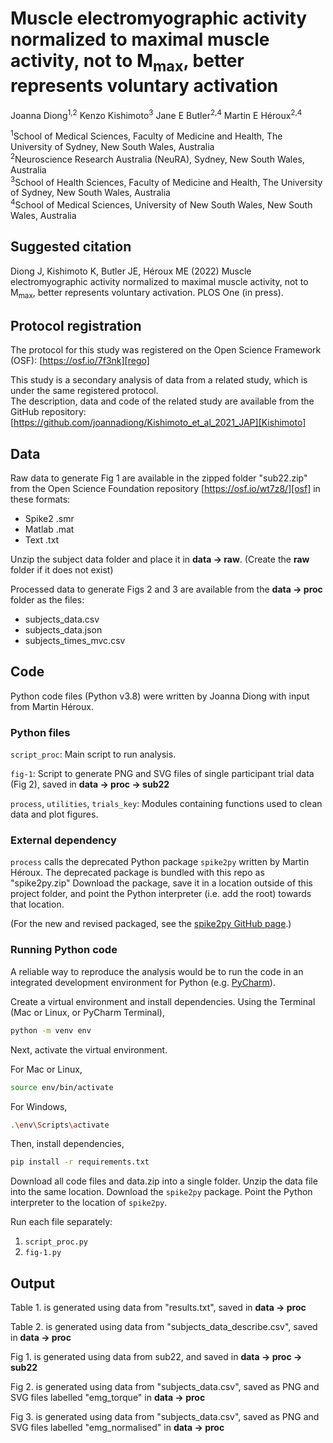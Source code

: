 # Muscle electromyographic activity normalized to maximal muscle activity, not to M<sub>max</sub>, better represents voluntary activation

Joanna Diong<sup>1,2</sup>
Kenzo Kishimoto<sup>3</sup>
Jane E Butler<sup>2,4</sup>
Martin E Héroux<sup>2,4</sup>

<sup>1</sup>School of Medical Sciences, Faculty of Medicine and Health, The University of Sydney, New South Wales, Australia \
<sup>2</sup>Neuroscience Research Australia (NeuRA), Sydney, New South Wales, Australia \
<sup>3</sup>School of Health Sciences, Faculty of Medicine and Health, The University of Sydney, New South Wales, Australia \
<sup>4</sup>School of Medical Sciences, University of New South Wales, New South Wales, Australia


## Suggested citation

Diong J, Kishimoto K, Butler JE, Héroux ME (2022) Muscle electromyographic activity normalized to maximal muscle activity,
not to M<sub>max</sub>, better represents voluntary activation. PLOS One (in press).

## Protocol registration

The protocol for this study was registered on the Open Science Framework (OSF): [https://osf.io/7f3nk][rego]

This study is a secondary analysis of data from a related study, which is under the same registered protocol. \
The description, data and code of the related study are available from the GitHub repository:
[https://github.com/joannadiong/Kishimoto_et_al_2021_JAP][Kishimoto]

## Data

Raw data to generate Fig 1 are available in the zipped folder "sub22.zip" from the Open Science Foundation repository
[https://osf.io/wt7z8/][osf] in these formats:
* Spike2 .smr 
* Matlab .mat 
* Text .txt

Unzip the subject data folder and place it in **data -> raw**. 
(Create the **raw** folder if it does not exist)

Processed data to generate Figs 2 and 3 are available from the **data -> proc** folder as the files: 
* subjects_data.csv
* subjects_data.json
* subjects_times_mvc.csv

## Code

Python code files (Python v3.8) were written by Joanna Diong with input from Martin Héroux.

### Python files

`script_proc`: Main script to run analysis.

`fig-1`: Script to generate PNG and SVG files of single participant trial data (Fig 2), saved in **data -> proc -> sub22**

`process`, `utilities`, `trials_key`: Modules containing functions used to clean data and plot figures. 

### External dependency

`process` calls the deprecated Python package `spike2py` written by Martin Héroux.
The deprecated package is bundled with this repo as "spike2py.zip"
Download the package, save it in a location outside of this project folder,
and point the Python interpreter (i.e. add the root) towards that location.

(For the new and revised packaged, see the [spike2py GitHub page][spike2py].)

### Running Python code

A reliable way to reproduce the analysis would be to run the code in an integrated development environment for Python (e.g. [PyCharm][pycharm]). 

Create a virtual environment and install dependencies. Using the Terminal (Mac or Linux, or PyCharm Terminal), 

```bash 
python -m venv env
```
Next, activate the virtual environment. 

For Mac or Linux, 

```bash
source env/bin/activate
```

For Windows, 

```bash
.\env\Scripts\activate
```

Then, install dependencies,

```bash
pip install -r requirements.txt
```

Download all code files and data.zip into a single folder.
Unzip the data file into the same location.
Download the `spike2py` package. Point the Python interpreter to the location of `spike2py`.

Run each file separately: 

1. `script_proc.py`
2. `fig-1.py`

## Output

Table 1. is generated using data from "results.txt", saved in **data -> proc**

Table 2. is generated using data from "subjects_data_describe.csv", saved in **data -> proc**

Fig 1. is generated using data from sub22, and saved in **data -> proc -> sub22**

Fig 2. is generated using data from "subjects_data.csv", saved as PNG and SVG files labelled "emg_torque" in **data -> proc**

Fig 3. is generated using data from "subjects_data.csv", saved as PNG and SVG files labelled "emg_normalised" in **data -> proc**


[rego]: https://osf.io/7f3nk
[Kishimoto]: https://github.com/joannadiong/Kishimoto_et_al_2021_JAP
[osf]: https://osf.io/wt7z8/
[spike2py]: https://github.com/MartinHeroux/spike2py
[pycharm]: https://www.jetbrains.com/pycharm/promo/?gclid=Cj0KCQiAtqL-BRC0ARIsAF4K3WFahh-pzcvf6kmWnmuONEZxi544-Ty-UUqKa4EelnOxa5pAC9C4_d4aAisxEALw_wcB 
